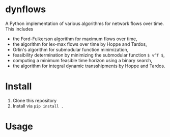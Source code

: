 # dynflows
A Python implementation of various algorithms for network flows over time. This includes
- the Ford-Fulkerson algorithm for maximum flows over time,
- the algorithm for lex-max flows over time by Hoppe and Tardos,
- Orlin's algorithm for submodular function minimization,
- feasibility determination by minimizing the submodular function ``$ v^T $``,
- computing a minimum feasible time horizon using a binary search,
- the algorithm for integral dynamic transshipments by Hoppe and Tardos.

# Install
1. Clone this repository
2. Install via `pip install .`

# Usage


